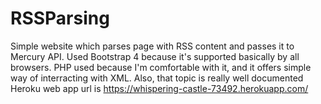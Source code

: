 # RSSParsing
Simple website which parses page with RSS content and  passes it to Mercury API.
Used Bootstrap 4 because it's supported basically by all browsers.
PHP used because I'm comfortable with it, and it offers simple way of interracting with XML. Also, that topic is really well documented 
Heroku web app url is https://whispering-castle-73492.herokuapp.com/
